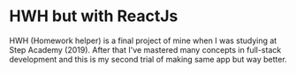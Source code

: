 # HWH but with ReactJs

HWH (Homework helper) is a final project of mine when I was studying at Step Academy (2019).
After that I've mastered many concepts in full-stack development and this is my second trial of making same app but way better.
